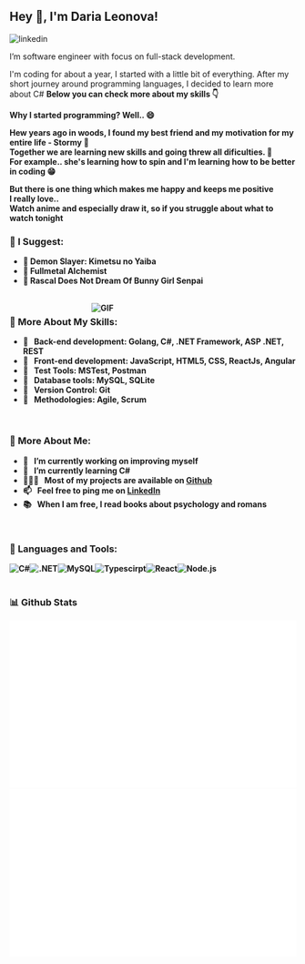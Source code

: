 ## Hey 👋, I'm Daria Leonova!
<a href='https://www.linkedin.com/in/darja-leonova/'><img align='left' alt="linkedin" src="https://raw.githubusercontent.com/DarjaLeonova/DarjaLeonova/561d474902b59c7429ec22bb73e225696c27b202/assets/linkedin.svg" height='18px'/></a>
<br/>

I’m software engineer with focus on full-stack development.

I'm coding for about a year, I started with a little bit of everything. 
After my short journey around programming languages, I decided to learn more about C# <b> Below you can check more about my skills <b/> 👇

Why I started programming? Well.. 😄

Hew years ago in woods, I found my best friend and my motivation for my entire life - Stormy 🐾
<br>
Together we are learning new skills and going threw all dificulties. 🥰
<br>
For example.. she's learning how to spin and I'm learning how to be better in coding 😁

But there is one thing which makes me happy and keeps me positive
<br>
I really love.. 
<br>
Watch anime and especially draw it, so if you struggle about what to watch tonight

### 🧐 I Suggest:

- 👿 Demon Slayer: Kimetsu no Yaiba
- 🤘 Fullmetal Alchemist
- 🐰 Rascal Does Not Dream Of Bunny Girl Senpai
<br/>

<img align="right" alt="GIF" src="http://pa1.narvii.com/6410/3698e96a51807334ae816bf1bd195221a17711e2_00.gif" width="360px"/>

### 💪 More About My Skills:

- 👋 &nbsp; Back-end development: Golang, C#, .NET Framework, ASP .NET, REST 
- 🤚 &nbsp; Front-end development: JavaScript, HTML5, CSS, ReactJs, Angular
- 🖖 &nbsp; Test Tools: MSTest, Postman 
- 🤙 &nbsp; Database tools: MySQL, SQLite
- 🤞 &nbsp; Version Control: Git
- 🤙 &nbsp; Methodologies: Agile, Scrum
<br>  
  
### 🧐 More About Me:

- 🔭 &nbsp; I’m currently working on improving myself
- 🌱 &nbsp; I’m currently learning C#
- 👨🏻‍💻 &nbsp; Most of my projects are available on [Github](https://github.com/DarjaLeonova?tab=repositories)
- 📫 &nbsp; Feel free to ping me on [LinkedIn](https://www.linkedin.com/in/darja-leonova/)
- 📚 &nbsp; When I am free, I read books about psychology and romans
<br>

### 🔨 Languages and Tools:

<a href="https://learn.microsoft.com/de-de/windows/images/csharp-logo.png" target="_blank"><img align="left" alt="C#" height ="42px" src="https://learn.microsoft.com/de-de/windows/images/csharp-logo.png"></a>
<a href="https://www.vectorlogo.zone/logos/dotnet/dotnet-icon.svg" target="_blank"><img align="left" alt=".NET" height ="42px" src="https://www.vectorlogo.zone/logos/dotnet/dotnet-icon.svg"></a>
<a href="https://www.vectorlogo.zone/logos/mysql/mysql-ar21.svg" target="_blank"><img align="left" alt="MySQL" height ="42px" src="https://www.vectorlogo.zone/logos/mysql/mysql-ar21.svg"></a>
<a href="https://www.typescriptlang.org/" target="_blank"><img align="left" alt="Typescirpt" height ="42px" src="https://raw.githubusercontent.com/rahul-jha98/github_readme_icons/main/language_and_tools/square/typescript/typescript.svg"></a>
<a href="https://reactjs.org/" target="_blank"> <img align="left" alt="React" height ="42px" src="https://raw.githubusercontent.com/rahul-jha98/github_readme_icons/main/language_and_tools/square/react/react.svg"></a>
<a href="https://nodejs.org" target="_blank"><img align="left" alt="Node.js" height ="42px" src="https://raw.githubusercontent.com/rahul-jha98/github_readme_icons/main/language_and_tools/square/node/node.svg"></a>
<br>
<br>

### 📊 Github Stats
<a href='https://github.com/DarjaLeonova/github-stats-transparent'>

![Stats Overview](https://github.com/DarjaLeonova/github-stats-transparent/blob/output/generated/overview.svg)
![Most Used Languages](https://github.com/DarjaLeonova/github-stats-transparent/blob/output/generated/languages.svg)
  
<br>
<!--
### 🛠️ My Projects
<a href="https://github.com/DarjaLeonova/FlightPlanner-WebApp" target="_blank"> <img alt="artistify" src="https://icon2.cleanpng.com/20180227/hrq/kisspng-material-pattern-global-flight-5a9626a48aa3a3.2338814515197897325679.jpg" height="68" align="left"> </a>
-->
